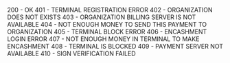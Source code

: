 200 - OK
401 - TERMINAL REGISTRATION ERROR
402 - ORGANIZATION DOES NOT EXISTS
403 - ORGANIZATION BILLING SERVER IS NOT AVAILABLE
404 - NOT ENOUGH MONEY TO SEND THIS PAYMENT TO ORGANIZATION
405 - TERMINAL BLOCK ERROR
406 - ENCASHMENT LOGIN ERROR
407 - NOT ENOUGH MONEY IN TERMINAL TO MAKE ENCASHMENT
408 - TERMINAL IS BLOCKED
409 - PAYMENT SERVER NOT AVAILABLE
410 - SIGN VERIFICATION FAILED